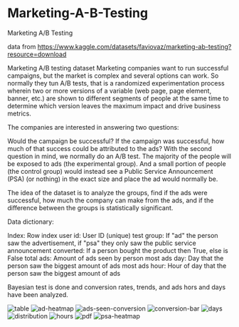 # Marketing-A-B-Testing
Marketing A/B Testing

data from https://www.kaggle.com/datasets/faviovaz/marketing-ab-testing?resource=download

Marketing A/B testing dataset
Marketing companies want to run successful campaigns, but the market is complex and several options can work. So normally they tun A/B tests, that is a randomized experimentation process wherein two or more versions of a variable (web page, page element, banner, etc.) are shown to different segments of people at the same time to determine which version leaves the maximum impact and drive business metrics.

The companies are interested in answering two questions:

Would the campaign be successful?
If the campaign was successful, how much of that success could be attributed to the ads?
With the second question in mind, we normally do an A/B test. The majority of the people will be exposed to ads (the experimental group). And a small portion of people (the control group) would instead see a Public Service Announcement (PSA) (or nothing) in the exact size and place the ad would normally be.

The idea of the dataset is to analyze the groups, find if the ads were successful, how much the company can make from the ads, and if the difference between the groups is statistically significant.

Data dictionary:

Index: Row index
user id: User ID (unique)
test group: If "ad" the person saw the advertisement, if "psa" they only saw the public service announcement
converted: If a person bought the product then True, else is False
total ads: Amount of ads seen by person
most ads day: Day that the person saw the biggest amount of ads
most ads hour: Hour of day that the person saw the biggest amount of ads

Bayesian test is done and conversion rates, trends, and ads hors and days have been analyzed.

![table](https://user-images.githubusercontent.com/69943289/221383667-a5558ffe-29b2-4554-b696-ab69a2e066fe.jpg)
![ad-heatmap](https://user-images.githubusercontent.com/69943289/221383684-1b8429ac-8bbd-4f5d-a2ff-551aeebbffe1.jpg)
![ads-seen-conversion](https://user-images.githubusercontent.com/69943289/221383686-2e464579-8fe0-4c2a-ac29-d74acc2f8b68.jpg)
![conversion-bar](https://user-images.githubusercontent.com/69943289/221383688-295b986d-d403-4766-92e0-8d5599b65cfb.jpg)
![days](https://user-images.githubusercontent.com/69943289/221383691-6907b33b-f06b-4e6e-8a9b-355cedb3e916.jpg)
![distribution](https://user-images.githubusercontent.com/69943289/221383693-a0602cd9-13bc-4ea9-a4d5-3b18a67d390b.jpg)
![hours](https://user-images.githubusercontent.com/69943289/221383694-09f58eda-84b0-46af-897d-3b3741e5f5e3.jpg)
![pdf](https://user-images.githubusercontent.com/69943289/221383695-a9a26e3e-93be-4cec-9dc0-bf4aa37ccc1b.jpg)
![psa-heatmap](https://user-images.githubusercontent.com/69943289/221383696-01ea3e66-ac7d-433b-91e5-ae254b5239f3.jpg)
